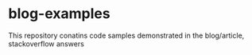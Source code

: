 # blog-examples
This repository conatins code samples demonstrated in the blog/article, stackoverflow answers
